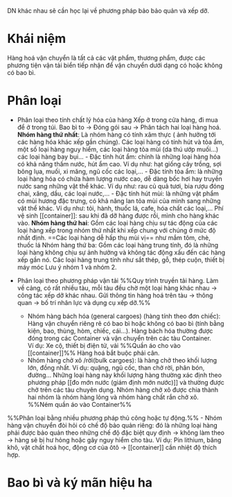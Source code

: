 DN khác nhau sẽ cần học lại về phương pháp bảo bảo quản và xếp dỡ.
# Khái niệm
Hàng hoá vận chuyển là tất cả các vật phẩm, thương phẩm, được các phương tiện vận tải biển tiếp nhận để vận chuyển dưới dạng có hoặc không có bao bì.
# Phân loại
- Phân loại theo tính chất lý hóa của hàng 
Xếp ở trong cửa hàng, đi mua để ở trong túi. Bao bì to -> Đóng gói sau -> Phân tách hai loại hàng hoá.
	**Nhóm hàng thứ nhất**: Là nhóm hàng có tính xâm thực ( ảnh hưởng tới các hàng hóa khác xếp gần chúng). Các loại hàng có tính hút và tỏa ẩm, một số loại hàng nguy hiểm, các loại hàng tỏa mùi (da thú ướp muối...) các loại hàng bay bụi...
		- Đặc tính hút ẩm: chính là những loại hàng hóa có khả năng thấm nước, hút ẩm cao. Ví dụ như: hạt giống cây trồng, sợi bông lụa, muối, xi măng, ngũ cốc các loại,…
		- Đặc tính tỏa ẩm: là những loại hàng hóa có chứa hàm lượng nước cao, dễ dàng bốc hơi hay truyền nước sang những vật thể khác. Ví dụ như: rau củ quả tươi, bia rượu đóng chai, xăng, dầu, các loại nước,…
		- Đặc tính hút mùi: là những vật phẩm có mùi hương đặc trưng, có khả năng lan tỏa mùi của mình sang những vật thể khác. Ví dụ như: tỏi, hành, thuốc lá, cafe, hóa chất các loại,…
Phí vệ sinh [[container]]: sau khi đã dỡ hàng được rồi, mình cho hàng khác vào.
	**Nhóm hàng thứ hai**: Gồm các loại hàng chịu sự tác động của các loại hàng xếp trong nhóm thứ nhất khi xếp chung với chúng ở mức độ nhất định. ==Các loại hàng dễ hấp thụ mùi vị== như mắm tôm, chè, thuốc lá
	Nhóm hàng thứ ba: Gồm các loại hàng trung tính, đó là những loại hàng không chịu sự ảnh hưởng và không tác động xấu đến các hàng xếp gần nó. Các loại hàng trung tính như sắt thép, gỗ, thép cuộn, thiết bị máy móc
Lưu ý nhóm 1 và nhóm 2.

- Phân loại theo phương pháp vận tải
%%Quy trình truyền tải hàng. Làm về cảng, có rất nhiều tàu, mỗi tàu đều chờ một loại hàng khác nhau -> công tác xếp dỡ khác nhau. Gửi thông tin hàng hoá trên tàu -> thông quan -> bố trí nhân lực và dụng cụ xếp dỡ.%%
	- Nhóm hàng bách hóa (general cargoes) (hàng tính theo đơn chiếc): Hàng vận chuyển riêng rẽ có bao bì hoặc không có bao bì (tính bằng kiện, bao, thùng, hòm, chiếc, cái...). Hàng bách hóa thường được đóng trong các Container và vận chuyển trên các tàu Container.  
	Ví dụ: Xe cộ, thiết bị điện tử, vải
		  %%Quần áo cho vào [[container]]%% Hàng hoá bắt buộc phải cân. 
	- Nhóm hàng chở xô /rời(bulk cargoes): là hàng chở theo khối lượng lớn, đồng nhất. 
	  Ví dụ: quặng, ngũ cốc, than chở rời, phân bón, đường...
		  Những loại hàng này khối lượng hàng thường xác định theo phương pháp [[đo mớn nước (giám định mớn nước)]] và thường được chở trên các tàu chuyên dụng. Nhóm hàng chở xô được chia thành hai nhóm là nhóm hàng lỏng và nhóm hàng chất rắn chở xô.  
		  %%Ném quần áo vào Container%% 
		 
%%Phân loại bằng nhiều phương pháp thủ công hoặc tự động.%%
	- Nhóm hàng vận chuyển đòi hỏi có chế độ bảo quản riêng: đó là những loại hàng phải được bảo quản theo những chế độ đặc biệt quy định -> không làm theo -> hàng sẽ bị hư hỏng hoặc gây nguy hiểm cho tàu.
		Ví dụ: Pin lithium, băng khô, vật chất hoá học, động cơ của ôtô -> [[container]] cần nhiệt độ thích hợp.

# Bao bì và ký mãn hiệu ha